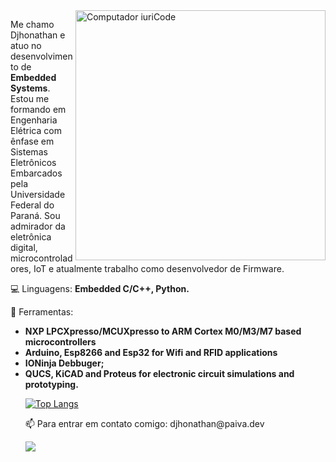 <img src="https://raw.githubusercontent.com/MicaelliMedeiros/micaellimedeiros/master/image/computer-illustration.png" min-width="400px" max-width="400px" width="400px" align="right" alt="Computador iuriCode">

<p align="left"> 
  Me chamo Djhonathan e atuo no desenvolvimento de <strong>Embedded Systems</strong>.<br>
  Estou me formando em Engenharia Elétrica com ênfase em Sistemas Eletrônicos Embarcados pela Universidade Federal do Paraná. Sou admirador da eletrônica digital, microcontroladores, IoT e atualmente trabalho como desenvolvedor de Firmware.<br>
</p>

<p align="left">
  💻 Linguagens: <strong>Embedded C/C++, Python.</strong>
</p>

<p align="left">
  💼 Ferramentas:
<ul>
<li><strong>NXP LPCXpresso/MCUXpresso to ARM Cortex M0/M3/M7 based microcontrollers
<li>Arduino, Esp8266 and Esp32 for Wifi and RFID applications
<li>IONinja Debbuger;
<li>QUCS, KiCAD and Proteus for electronic circuit simulations and prototyping.</strong>
</p>

  [![Top Langs](https://github-readme-stats.vercel.app/api/top-langs/?username=dhpn3&layout=compact&theme=dracula)](https://github.com/dhpn3?tab=repositories)


<p align="left">
  📫 Para entrar em contato comigo: djhonathan@paiva.dev
</p>

  <a href="#" alt="Linkedin">
  <img src="https://img.shields.io/badge/-Linkedin-0e76a8?style=flat-square&logo=Linkedin&logoColor=white&link=https://www.linkedin.com/in/djhonathan-henrique-paiva/" /></a>


